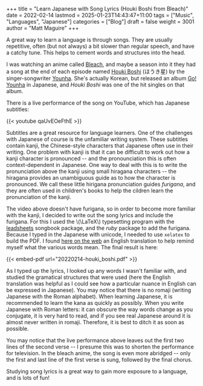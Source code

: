 +++
title = "Learn Japanese with Song Lyrics (Houki Boshi from Bleach)"
date = 2022-02-14
lastmod = 2025-01-23T14:43:47+11:00
tags = ["Music", "Languages", "Japanese"]
categories = ["Blog"]
draft = false
weight = 3001
author = "Matt Maguire"
+++

A great way to learn a language is through songs. They are usually repetitive, often (but not always) a bit slower than regular speech, and have a catchy tune. This helps to cement words and structures into the head.

I was watching an anime called [Bleach](https://en.wikipedia.org/wiki/Bleach_(TV_series)), and maybe a season into it they had a song at the end of each episode named [Houki Boshi](https://www.youtube.com/watch?v=2xs_-nl6C3E) (ほうき星) by the singer-songwriter [Younha](https://en.wikipedia.org/wiki/Younha). She's actually Korean, but released an album [Go! Younha](https://en.wikipedia.org/wiki/Go!_Younha) in Japanese, and _Houki Boshi_ was one of the hit singles on that album.

There is a live performance of the song on YouTube, which has Japanese subtitles:

{{< youtube qaUvEOeFthE >}}

Subtitles are a great resource for language learners. One of the challenges with Japanese of course is the unfamiliar writing system. These subtitles contain kanji, the Chinese-style characters that Japanese often use in their writing. One problem with kanji is that it can be difficult to work out how a kanji character is pronounced -- and the pronounciation this is often context-dependent in Japanese. One way to deal with this is to write the pronunciation above the kanji using small hiragana characters -- the hiragana provides an unambiguous guide as to how the character is pronounced. We call these little hirigana pronunciation guides _furigana_, and they are often used in children's books to help the cildren learn the pronunciation of the kanji.

The video above doesn't have furigana, so in order to become more familiar with the kanji, I decided to write out the song lyrics and include the furigana. For this I used the \\(\LaTeX\\) typesetting program with the [leadsheets](https://ctan.org/pkg/leadsheets) songbook package, and the _ruby_ package to add the furigana. Because I typed in the Japanese with unicode, I needed to use `xelatex` to build the PDF. I found [here on the web](https://www.animelyrics.com/anime/bleach/houkiboushi.jis.txt) an English translation to help remind myself what the various words mean. The final result is here:

{{< embed-pdf url="20220214-houki_boshi.pdf" >}}

As I typed up the lyrics, I looked up any words I wasn't familiar with, and studied the gramatical structures that were used (here the English translation was helpful as I could see how a particular nuance in English can be expressed in Japanese). You may notice that there is no romaji (writing Japanese with the Roman alphabet). When learning Japanese, it is recommended to learn the kana as quickly as possibly. When you write Japanese with Roman letters: it can obscure the way words change as you conjugate, it is very hard to read, and if you see real Japanese around it is almost never written in romaji. Therefore, it is best to ditch it as soon as possible.

You may notice that the live performance above leaves out the first two lines of the second verse -- I presume this was to shorten the performance for television. In the bleach anime, the song is even more abridged -- only the first and last line of the first verse is sung, followed by the final chorus.

Studying song lyrics is a great way to gain more exposure to a language, and is lots of fun!
